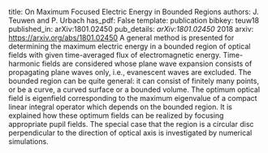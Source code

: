 title: On Maximum Focused Electric Energy in Bounded Regions
authors: J. Teuwen and P. Urbach
has_pdf: False
template: publication
bibkey: teuw18
published_in: arXiv:1801.02450
pub_details: <i>arXiv:1801.02450</i> 2018
arxiv: https://arxiv.org/abs/1801.02450
A general method is presented for determining the maximum electric energy in a bounded region of optical fields with given time-averaged flux of electromagnetic energy. Time-harmonic fields are considered whose plane wave expansion consists of propagating plane waves only, i.e., evanescent waves are excluded. The bounded region can be quite general: it can consist of finitely many points, or be a curve, a curved surface or a bounded volume. The optimum optical field is eigenfield corresponding to the maximum eigenvalue of a compact linear integral operator which depends on the bounded region. It is explained how these optimum fields can be realized by focusing appropriate pupil fields. The special case that the region is a circular disc perpendicular to the direction of optical axis is investigated by numerical simulations.


